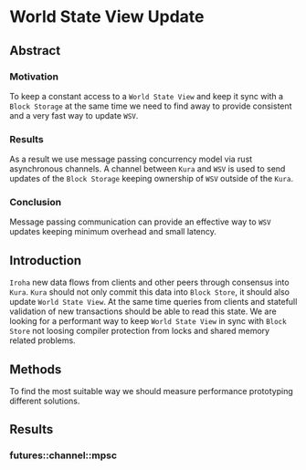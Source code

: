 # World State View Update

## Abstract

### Motivation

To keep a constant access to a `World State View` and keep it sync
with a `Block Storage` at the same time we need to find away to
provide consistent and a very fast way to update `WSV`.

### Results

As a result we use message passing concurrency model via rust
asynchronous channels. A channel between `Kura` and `WSV` is used to
send updates of the `Block Storage` keeping ownership of `WSV` outside of the `Kura`.

### Conclusion

Message passing communication can provide an effective way to 
`WSV` updates keeping minimum overhead and small latency.

## Introduction

`Iroha` new data flows from clients and other peers through consensus into `Kura`.
`Kura` should not only commit this data into `Block Store`, it should also update
`World State View`. At the same time queries from clients and statefull validation of new
transactions should be able to read this state. We are looking for a performant way to
keep `World State View` in sync with `Block Store` not loosing compiler protection from
locks and shared memory related problems. 

## Methods

To find the most suitable way we should measure performance prototyping different solutions.

## Results

### futures::channel::mpsc



